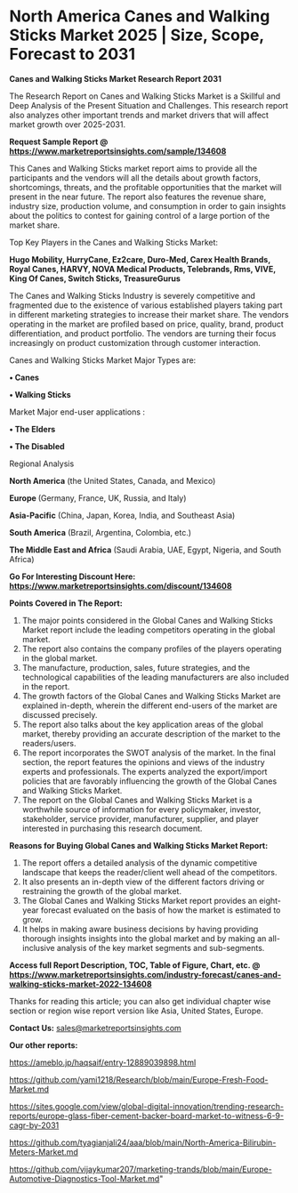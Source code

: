  # North America Canes and Walking Sticks Market 2025 | Size, Scope, Forecast to 2031

<strong>Canes and Walking Sticks Market Research Report 2031</strong>

The Research Report on Canes and Walking Sticks Market is a Skillful and Deep Analysis of the Present Situation and Challenges. This research report also analyzes other important trends and market drivers that will affect market growth over 2025-2031.

<strong>Request Sample Report @ <a href=https://www.marketreportsinsights.com/sample/134608>https://www.marketreportsinsights.com/sample/134608</a></strong>

This Canes and Walking Sticks market report aims to provide all the participants and the vendors will all the details about growth factors, shortcomings, threats, and the profitable opportunities that the market will present in the near future. The report also features the revenue share, industry size, production volume, and consumption in order to gain insights about the politics to contest for gaining control of a large portion of the market share.

Top Key Players in the Canes and Walking Sticks Market:

<strong>Hugo Mobility, HurryCane, Ez2care, Duro-Med, Carex Health Brands, Royal Canes, HARVY, NOVA Medical Products, Telebrands, Rms, VIVE, King Of Canes, Switch Sticks, TreasureGurus</strong>

The Canes and Walking Sticks Industry is severely competitive and fragmented due to the existence of various established players taking part in different marketing strategies to increase their market share. The vendors operating in the market are profiled based on price, quality, brand, product differentiation, and product portfolio. The vendors are turning their focus increasingly on product customization through customer interaction.

Canes and Walking Sticks Market Major Types are:

<strong>• Canes

• Walking Sticks</strong>

Market Major end-user applications :

<strong>• The Elders

• The Disabled</strong>

Regional Analysis

</u><strong><b>North America</b></strong> (the United States, Canada, and Mexico)

<strong><b>Europe </b></strong>(Germany, France, UK, Russia, and Italy)

<strong><b>Asia-Pacific</b></strong> (China, Japan, Korea, India, and Southeast Asia)

<strong><b>South America</b></strong> (Brazil, Argentina, Colombia, etc.)

<strong><b>The Middle East and Africa</b></strong> (Saudi Arabia, UAE, Egypt, Nigeria, and South Africa)

<strong>Go For Interesting Discount Here: <a href=https://www.marketreportsinsights.com/discount/134608>https://www.marketreportsinsights.com/discount/134608</a></strong>

<strong>Points Covered in The Report:</strong>
<ol>
  <li>The major points considered in the Global Canes and Walking Sticks Market report include the leading competitors operating in the global market.</li>
  <li>The report also contains the company profiles of the players operating in the global market.</li>
  <li>The manufacture, production, sales, future strategies, and the technological capabilities of the leading manufacturers are also included in the report.</li>
  <li>The growth factors of the Global Canes and Walking Sticks Market are explained in-depth, wherein the different end-users of the market are discussed precisely.</li>
  <li>The report also talks about the key application areas of the global market, thereby providing an accurate description of the market to the readers/users.</li>
  <li>The report incorporates the SWOT analysis of the market. In the final section, the report features the opinions and views of the industry experts and professionals. The experts analyzed the export/import policies that are favorably influencing the growth of the Global Canes and Walking Sticks Market.</li>
  <li>The report on the Global Canes and Walking Sticks Market is a worthwhile source of information for every policymaker, investor, stakeholder, service provider, manufacturer, supplier, and player interested in purchasing this research document.</li>
</ol>
<strong>Reasons for Buying Global Canes and Walking Sticks Market Report:</strong>

<ol>
  <li>The report offers a detailed analysis of the dynamic competitive landscape that keeps the reader/client well ahead of the competitors.</li>
  <li>It also presents an in-depth view of the different factors driving or restraining the growth of the global market.</li>
  <li>The Global Canes and Walking Sticks Market report provides an eight-year forecast evaluated on the basis of how the market is estimated to grow.</li>
  <li>It helps in making aware business decisions by having providing thorough insights insights into the global market and by making an all-inclusive analysis of the key market segments and sub-segments.</li>
</ol>
<strong>Access full Report Description, TOC, Table of Figure, Chart, etc. @ <a href=https://www.marketreportsinsights.com/industry-forecast/canes-and-walking-sticks-market-2022-134608>https://www.marketreportsinsights.com/industry-forecast/canes-and-walking-sticks-market-2022-134608</a></strong>


Thanks for reading this article; you can also get individual chapter wise section or region wise report version like Asia, United States, Europe.

<strong>Contact Us:</strong>
sales@marketreportsinsights.com

<strong>Our other reports:</strong>

<a href=https://ameblo.jp/haqsaif/entry-12889039898.html>https://ameblo.jp/haqsaif/entry-12889039898.html</a>

<a href=https://github.com/yami1218/Research/blob/main/Europe-Fresh-Food-Market.md>https://github.com/yami1218/Research/blob/main/Europe-Fresh-Food-Market.md</a>

<a href=https://sites.google.com/view/global-digital-innovation/trending-research-reports/europe-glass-fiber-cement-backer-board-market-to-witness-6-9-cagr-by-2031>https://sites.google.com/view/global-digital-innovation/trending-research-reports/europe-glass-fiber-cement-backer-board-market-to-witness-6-9-cagr-by-2031</a>

<a href=https://github.com/tyagianjali24/aaa/blob/main/North-America-Bilirubin-Meters-Market.md>https://github.com/tyagianjali24/aaa/blob/main/North-America-Bilirubin-Meters-Market.md</a>

<a href=https://github.com/vijaykumar207/marketing-trands/blob/main/Europe-Automotive-Diagnostics-Tool-Market.md>https://github.com/vijaykumar207/marketing-trands/blob/main/Europe-Automotive-Diagnostics-Tool-Market.md</a>"
